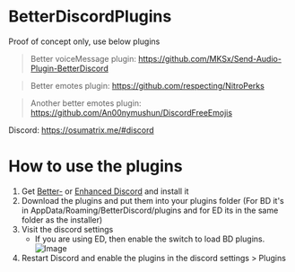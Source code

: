# BetterDiscordPlugins
Proof of concept only, use below plugins

>Better voiceMessage plugin: https://github.com/MKSx/Send-Audio-Plugin-BetterDiscord

>Better emotes plugin: https://github.com/respecting/NitroPerks

>Another better emotes plugin: https://github.com/An00nymushun/DiscordFreeEmojis

Discord: https://osumatrix.me/#discord

# How to use the plugins
1. Get [Better-](https://betterdiscord.net/) or [Enhanced Discord](https://enhanceddiscord.com) and install it
1. Download the plugins and put them into your plugins folder (For BD it's in AppData/Roaming/BetterDiscord/plugins and for ED its in the same folder as the installer)
1. Visit the discord settings
	* If you are using ED, then enable the switch to load BD plugins. ![Image](https://i.imgur.com/BPzTLS4.png)
1. Restart Discord and enable the plugins in the discord settings > Plugins
